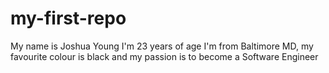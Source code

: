 # my-first-repo
My name is Joshua Young I'm 23 years of age I'm from Baltimore MD, my favourite colour is black and my passion is to become a Software Engineer 